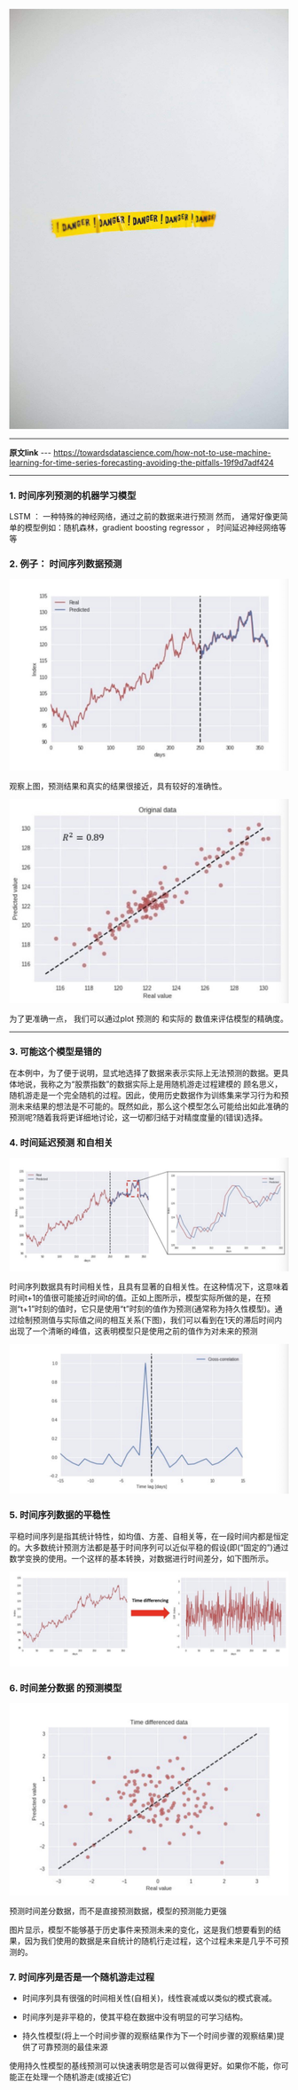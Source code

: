 
![](https://github.com/LiuChuang0059/large_file/blob/master/pic/k361e.jpg)

---

**原文link** --- https://towardsdatascience.com/how-not-to-use-machine-learning-for-time-series-forecasting-avoiding-the-pitfalls-19f9d7adf424

----


### 1. 时间序列预测的机器学习模型

LSTM ： 一种特殊的神经网络，通过之前的数据来进行预测
然而， 通常好像更简单的模型例如：随机森林，gradient boosting regressor ， 时间延迟神经网络等等

### 2. 例子： 时间序列数据预测
![](https://github.com/LiuChuang0059/large_file/blob/master/pic/dlmrk.jpg)

观察上图，预测结果和真实的结果很接近，具有较好的准确性。

![](https://github.com/LiuChuang0059/large_file/blob/master/pic/6p5q5.jpg)

为了更准确一点， 我们可以通过plot 预测的 和实际的 数值来评估模型的精确度。



----

### 3. 可能这个模型是错的


在本例中，为了便于说明，显式地选择了数据来表示实际上无法预测的数据。更具体地说，我称之为“股票指数”的数据实际上是用随机游走过程建模的
顾名思义，随机游走是一个完全随机的过程。因此，使用历史数据作为训练集来学习行为和预测未来结果的想法是不可能的。既然如此，那么这个模型怎么可能给出如此准确的预测呢?随着我将更详细地讨论，这一切都归结于对精度度量的(错误)选择。


### 4. 时间延迟预测 和自相关

![](https://github.com/LiuChuang0059/large_file/blob/master/pic/ynx5n.jpg)


时间序列数据具有时间相关性，且具有显著的自相关性。在这种情况下，这意味着时间t+1的值很可能接近时间t的值。正如上图所示，模型实际所做的是，在预测“t+1”时刻的值时，它只是使用“t”时刻的值作为预测(通常称为持久性模型)。通过绘制预测值与实际值之间的相互关系(下图)，我们可以看到在1天的滞后时间内出现了一个清晰的峰值，这表明模型只是使用之前的值作为对未来的预测

![](https://github.com/LiuChuang0059/large_file/blob/master/pic/8vwzn.jpg)


### 5. 时间序列数据的平稳性

平稳时间序列是指其统计特性，如均值、方差、自相关等，在一段时间内都是恒定的。大多数统计预测方法都是基于时间序列可以近似平稳的假设(即(“固定的”)通过数学变换的使用。一个这样的基本转换，对数据进行时间差分，如下图所示。

![](https://github.com/LiuChuang0059/large_file/blob/master/pic/bfln1.jpg)



### 6. 时间差分数据 的预测模型

![](https://github.com/LiuChuang0059/large_file/blob/master/pic/1svai.jpg)

预测时间差分数据，而不是直接预测数据，模型的预测能力更强

图片显示，模型不能够基于历史事件来预测未来的变化，这是我们想要看到的结果，因为我们使用的数据是来自统计的随机行走过程，这个过程未来是几乎不可预测的。




### 7. 时间序列是否是一个随机游走过程


* 时间序列具有很强的时间相关性(自相关)，线性衰减或以类似的模式衰减。

* 时间序列是非平稳的，使其平稳在数据中没有明显的可学习结构。

* 持久性模型(将上一个时间步骤的观察结果作为下一个时间步骤的观察结果)提供了可靠预测的最佳来源

使用持久性模型的基线预测可以快速表明您是否可以做得更好。如果你不能，你可能正在处理一个随机游走(或接近它)

































